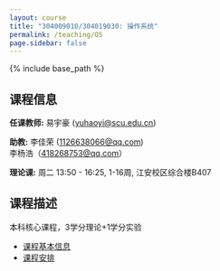 ```yaml
---
layout: course
title: "304009010/304019030: 操作系统"
permalink: /teaching/OS
page.sidebar: false
---
```


{% include base_path %}

## 课程信息

**任课教师:** 易宇豪 (yuhaoyi@scu.edu.cn)

**助教:** 李佳荣 (1126638066@qq.com)\
李杨浩（418268753@qq.com）

**理论课:** 周二 13:50 - 16:25, 1-16周, 江安校区综合楼B407


## 课程描述

本科核心课程，3学分理论+1学分实验

- [课程基本信息](https://kdocs.cn/l/cvXEWol6FSpu)
- [课程安排](https://kdocs.cn/l/ckPfDATkk5pz)

